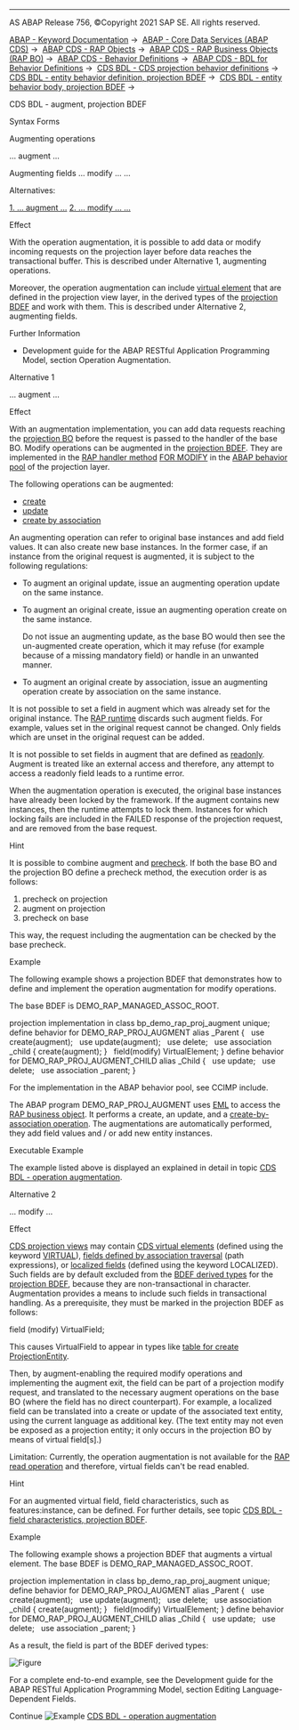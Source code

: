   

* * *

AS ABAP Release 756, ©Copyright 2021 SAP SE. All rights reserved.

[ABAP - Keyword Documentation](javascript:call_link\('abenabap.htm'\)) →  [ABAP - Core Data Services (ABAP CDS)](javascript:call_link\('abencds.htm'\)) →  [ABAP CDS - RAP Objects](javascript:call_link\('abencds_rap_objects.htm'\)) →  [ABAP CDS - RAP Business Objects (RAP BO)](javascript:call_link\('abencds_rap_business_objects.htm'\)) →  [ABAP CDS - Behavior Definitions](javascript:call_link\('abencds_bdef.htm'\)) →  [ABAP CDS - BDL for Behavior Definitions](javascript:call_link\('abenbdl.htm'\)) →  [CDS BDL - CDS projection behavior definitions](javascript:call_link\('abenbdl_projection_bo.htm'\)) →  [CDS BDL - entity behavior definition, projection BDEF](javascript:call_link\('abenbdl_define_beh_projection.htm'\)) →  [CDS BDL - entity behavior body, projection BDEF](javascript:call_link\('abenbdl_body_projection.htm'\)) → 

CDS BDL - augment, projection BDEF

Syntax Forms

Augmenting operations

... augment ...

Augmenting fields
... modify ... ...

Alternatives:

[1\. ... augment ...](#!ABAP_ALTERNATIVE_1@1@)
[2\. ... modify ... ...](#!ABAP_ALTERNATIVE_2@2@)

Effect

With the operation augmentation, it is possible to add data or modify incoming requests on the projection layer before data reaches the transactional buffer. This is described under Alternative 1, augmenting operations.

Moreover, the operation augmentation can include [virtual element](javascript:call_link\('abencds_virtual_element_glosry.htm'\) "Glossary Entry") that are defined in the projection view layer, in the derived types of the [projection BDEF](javascript:call_link\('abencds_proj_bdef_glosry.htm'\) "Glossary Entry") and work with them. This is described under Alternative 2, augmenting fields.

Further Information

-   Development guide for the ABAP RESTful Application Programming Model, section Operation Augmentation.

Alternative 1   

... augment ...

Effect

With an augmentation implementation, you can add data requests reaching the [projection BO](javascript:call_link\('abenrap_projection_bo_glosry.htm'\) "Glossary Entry") before the request is passed to the handler of the base BO. Modify operations can be augmented in the [projection BDEF](javascript:call_link\('abencds_proj_bdef_glosry.htm'\) "Glossary Entry"). They are implemented in the [RAP handler method](javascript:call_link\('abenabp_handler_method_glosry.htm'\) "Glossary Entry") [FOR MODIFY](javascript:call_link\('abaphandler_meth_modify.htm'\)) in the [ABAP behavior pool](javascript:call_link\('abenbehavior_pool_glosry.htm'\) "Glossary Entry") of the projection layer.

The following operations can be augmented:

-   [create](javascript:call_link\('abenbdl_standard_operations.htm'\))
-   [update](javascript:call_link\('abenbdl_standard_operations.htm'\))
-   [create by association](javascript:call_link\('abenrap_cba_operation_glosry.htm'\) "Glossary Entry")

An augmenting operation can refer to original base instances and add field values. It can also create new base instances. In the former case, if an instance from the original request is augmented, it is subject to the following regulations:

-   To augment an original update, issue an augmenting operation update on the same instance.
-   To augment an original create, issue an augmenting operation create on the same instance.
    
    Do not issue an augmenting update, as the base BO would then see the un-augmented create operation, which it may refuse (for example because of a missing mandatory field) or handle in an unwanted manner.
    
-   To augment an original create by association, issue an augmenting operation create by association on the same instance.

It is not possible to set a field in augment which was already set for the original instance. The [RAP runtime](javascript:call_link\('abenrap_runt_framework_glosry.htm'\) "Glossary Entry") discards such augment fields. For example, values set in the original request cannot be changed. Only fields which are unset in the original request can be added.

It is not possible to set fields in augment that are defined as [readonly](javascript:call_link\('abenbdl_field_char.htm'\)). Augment is treated like an external access and therefore, any attempt to access a readonly field leads to a runtime error.

When the augmentation operation is executed, the original base instances have already been locked by the framework. If the augment contains new instances, then the runtime attempts to lock them. Instances for which locking fails are included in the FAILED response of the projection request, and are removed from the base request.

Hint

It is possible to combine augment and [precheck](javascript:call_link\('abenbdl_precheck.htm'\)). If both the base BO and the projection BO define a precheck method, the execution order is as follows:

1.  precheck on projection
2.  augment on projection
3.  precheck on base

This way, the request including the augmentation can be checked by the base precheck.

Example

The following example shows a projection BDEF that demonstrates how to define and implement the operation augmentation for modify operations.

The base BDEF is DEMO\_RAP\_MANAGED\_ASSOC\_ROOT.

projection
implementation in class bp\_demo\_rap\_proj\_augment unique;
define behavior for DEMO\_RAP\_PROJ\_AUGMENT alias \_Parent
{
  use create(augment);
  use update(augment);
  use delete;
  use association \_child { create(augment); }
  field(modify) VirtualElement;
}
define behavior for DEMO\_RAP\_PROJ\_AUGMENT\_CHILD alias \_Child
{
  use update;
  use delete;
  use association \_parent;
}

For the implementation in the ABAP behavior pool, see CCIMP include.

The ABAP program DEMO\_RAP\_PROJ\_AUGMENT uses [EML](javascript:call_link\('abeneml_glosry.htm'\) "Glossary Entry") to access the [RAP business object](javascript:call_link\('abenrap_bo_glosry.htm'\) "Glossary Entry"). It performs a create, an update, and a [create-by-association operation](javascript:call_link\('abenrap_cba_operation_glosry.htm'\) "Glossary Entry"). The augmentations are automatically performed, they add field values and / or add new entity instances.

Executable Example

The example listed above is displayed an explained in detail in topic [CDS BDL - operation augmentation](javascript:call_link\('abenbdl_augment_abexa.htm'\)).

Alternative 2   

... modify ...

Effect

[CDS projection views](javascript:call_link\('abencds_projection_view_glosry.htm'\) "Glossary Entry") may contain [CDS virtual elements](javascript:call_link\('abencds_virtual_element_glosry.htm'\) "Glossary Entry") (defined using the keyword [VIRTUAL](javascript:call_link\('abencds_proj_view_virtual_element.htm'\))), [fields defined by association traversal](javascript:call_link\('abencds_proj_view_element.htm'\)) (path expressions), or [localized fields](javascript:call_link\('abencds_proj_view_element.htm'\)) (defined using the keyword LOCALIZED). Such fields are by default excluded from the [BDEF derived types](javascript:call_link\('abenrap_derived_type_glosry.htm'\) "Glossary Entry") for the [projection BDEF](javascript:call_link\('abencds_proj_bdef_glosry.htm'\) "Glossary Entry"), because they are non-transactional in character. Augmentation provides a means to include such fields in transactional handling. As a prerequisite, they must be marked in the projection BDEF as follows:

field (modify) VirtualField;

This causes VirtualField to appear in types like [table for create ProjectionEntity](javascript:call_link\('abaptype_table_for.htm'\)).

Then, by augment-enabling the required modify operations and implementing the augment exit, the field can be part of a projection modify request, and translated to the necessary augment operations on the base BO (where the field has no direct counterpart). For example, a localized field can be translated into a create or update of the associated text entity, using the current language as additional key. (The text entity may not even be exposed as a projection entity; it only occurs in the projection BO by means of virtual field\[s\].)

Limitation: Currently, the operation augmentation is not available for the [RAP read operation](javascript:call_link\('abenrap_read_operation_glosry.htm'\) "Glossary Entry") and therefore, virtual fields can't be read enabled.

Hint

For an augmented virtual field, field characteristics, such as features:instance, can be defined. For further details, see topic [CDS BDL - field characteristics, projection BDEF](javascript:call_link\('abenbdl_field_projection.htm'\)).

Example

The following example shows a projection BDEF that augments a virtual element. The base BDEF is DEMO\_RAP\_MANAGED\_ASSOC\_ROOT.

projection
implementation in class bp\_demo\_rap\_proj\_augment unique;
define behavior for DEMO\_RAP\_PROJ\_AUGMENT alias \_Parent
{
  use create(augment);
  use update(augment);
  use delete;
  use association \_child { create(augment); }
  field(modify) VirtualElement;
}
define behavior for DEMO\_RAP\_PROJ\_AUGMENT\_CHILD alias \_Child
{
  use update;
  use delete;
  use association \_parent;
}

As a result, the field is part of the BDEF derived types:

![Figure](bdoc_virtual.jpg)

For a complete end-to-end example, see the Development guide for the ABAP RESTful Application Programming Model, section Editing Language-Dependent Fields.

Continue
![Example](exa.gif "Example") [CDS BDL - operation augmentation](javascript:call_link\('abenbdl_augment_abexa.htm'\))